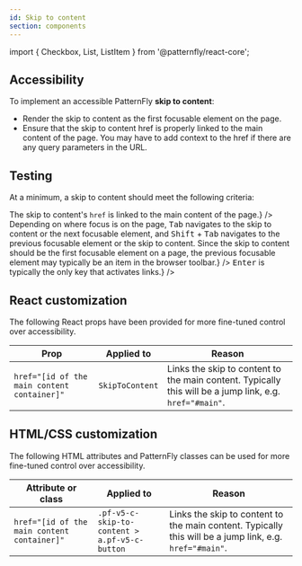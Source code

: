 ```yaml
---
id: Skip to content
section: components
---
```


import { Checkbox, List, ListItem } from '@patternfly/react-core';

## Accessibility

To implement an accessible PatternFly **skip to content**:

- Render the skip to content as the first focusable element on the page.
- Ensure that the skip to content href is properly linked to the main content of the page. You may have to add context to the href if there are any query parameters in the URL.

## Testing

At a minimum, a skip to content should meet the following criteria:

<List isPlain>
  <ListItem>
    <Checkbox id="skip-to-content-a11y-checkbox-1" label="The skip to content is the first focusable element on the page." description="When content is repeated on several pages - such as actions in a header or navigation links in a sidebar - users navigating via keyboard or other assistive technologies would need to navigate through that content every time. Placing a skip to content as the first focusable element helps users avoid this repeated content." />
  </ListItem>
  <ListItem>
    <Checkbox id="skip-to-content-a11y-checkbox-2" label={<span>The skip to content's <code className="ws-code">href</code> is linked to the main content of the page.</span>} />
  </ListItem>
  <ListItem>
    <Checkbox id="skip-to-content-a11y-checkbox-3" label="Standard keyboard navigation can be used to navigate between the skip to content and other focusable elements." description={<span>Depending on where focus is on the page, <kbd>Tab</kbd> navigates to the skip to content or the next focusable element, and <kbd>Shift</kbd> + <kbd>Tab</kbd> navigates to the previous focusable element or the skip to content. Since the skip to content should be the first focusable element on a page, the previous focusable element may typically be an item in the browser toolbar.</span>} />
  </ListItem>
  <ListItem>
    <Checkbox id="skip-to-content-a11y-checkbox-4" label="Standard keyboard interaction can be used to activate the skip to content." description={<span><kbd>Enter</kbd> is typically the only key that activates links.</span>} />
  </ListItem>
</List>

## React customization

The following React props have been provided for more fine-tuned control over accessibility.

| Prop | Applied to | Reason | 
|---|---|---|
| `href="[id of the main content container]"` | `SkipToContent` | Links the skip to content to the main content. Typically this will be a jump link, e.g. `href="#main"`. |

## HTML/CSS customization

The following HTML attributes and PatternFly classes can be used for more fine-tuned control over accessibility.

| Attribute or class | Applied to | Reason | 
|---|---|---|
| `href="[id of the main content container]"` | `.pf-v5-c-skip-to-content > a.pf-v5-c-button` | Links the skip to content to the main content. Typically this will be a jump link, e.g. `href="#main"`. |
